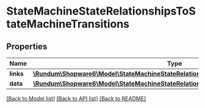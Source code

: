 # StateMachineStateRelationshipsToStateMachineTransitions

## Properties
Name | Type | Description | Notes
------------ | ------------- | ------------- | -------------
**links** | [**\Rundum\Shopware6\Model\StateMachineStateRelationshipsToStateMachineTransitionsLinks**](StateMachineStateRelationshipsToStateMachineTransitionsLinks.md) |  | [optional] 
**data** | [**\Rundum\Shopware6\Model\StateMachineStateRelationshipsToStateMachineTransitionsData[]**](StateMachineStateRelationshipsToStateMachineTransitionsData.md) |  | [optional] 

[[Back to Model list]](../../README.md#documentation-for-models) [[Back to API list]](../../README.md#documentation-for-api-endpoints) [[Back to README]](../../README.md)

